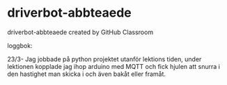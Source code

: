 # driverbot-abbteaede
driverbot-abbteaede created by GitHub Classroom

loggbok:

23/3- Jag jobbade på python projektet utanför lektions tiden, under lektionen kopplade jag ihop arduino med MQTT och fick hjulen att snurra i den hastighet man skicka i och även bakåt eller framåt.
